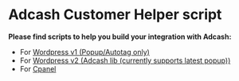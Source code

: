 # Adcash Customer Helper script
**Please find scripts to help you build your integration with Adcash:**
* For [Wordpress v1 (Popup/Autotag only)](https://github.com/adcash/customer-scripts/tree/master/wordpress/v1_popup_autotag)
* For [Wordpress v2 (Adcash lib (currently supports latest popup))](https://github.com/adcash/customer-scripts/tree/master/wordpress/v2_adcash_lib)
* For [Cpanel](https://github.com/adcash/customer-scripts/tree/master/cpanel)
